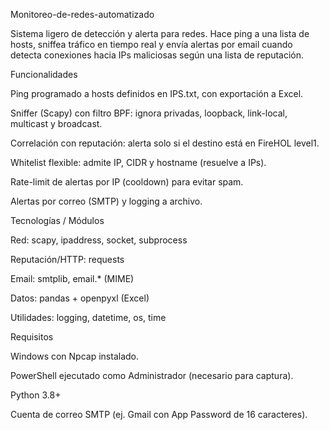 Monitoreo-de-redes-automatizado

Sistema ligero de detección y alerta para redes.
Hace ping a una lista de hosts, sniffea tráfico en tiempo real y envía alertas por email cuando detecta conexiones hacia IPs maliciosas según una lista de reputación.

Funcionalidades

Ping programado a hosts definidos en IPS.txt, con exportación a Excel.

Sniffer (Scapy) con filtro BPF: ignora privadas, loopback, link-local, multicast y broadcast.

Correlación con reputación: alerta solo si el destino está en FireHOL level1.

Whitelist flexible: admite IP, CIDR y hostname (resuelve a IPs).

Rate-limit de alertas por IP (cooldown) para evitar spam.

Alertas por correo (SMTP) y logging a archivo.

Tecnologías / Módulos

Red: scapy, ipaddress, socket, subprocess

Reputación/HTTP: requests

Email: smtplib, email.* (MIME)

Datos: pandas + openpyxl (Excel)

Utilidades: logging, datetime, os, time

Requisitos

Windows con Npcap instalado.

PowerShell ejecutado como Administrador (necesario para captura).

Python 3.8+

Cuenta de correo SMTP (ej. Gmail con App Password de 16 caracteres).
